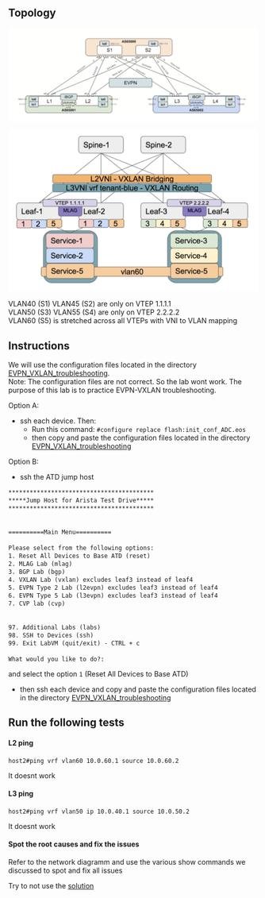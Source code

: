 ## Topology  

![lab-topology.png](lab-topology.png)

![IRB-S-overview.png](IRB-S-overview.png)   

VLAN40 (S1) VLAN45 (S2) are only on VTEP 1.1.1.1  
VLAN50 (S3) VLAN55 (S4) are only on VTEP 2.2.2.2  
VLAN60 (S5) is stretched across all VTEPs with VNI to VLAN mapping  

## Instructions 

We will use the configuration files located in the directory [EVPN_VXLAN_troubleshooting](/TRAINING/day-2/initial_conf/EVPN_VXLAN_troubleshooting).  
Note: The configuration files are not correct. So the lab wont work. The purpose of this lab is to practice EVPN-VXLAN troubleshooting.  


Option A:  
- ssh each device. Then: 
  - Run this command: `#configure replace flash:init_conf_ADC.eos` 
  - then copy and paste the configuration files located in the directory [EVPN_VXLAN_troubleshooting](/TRAINING/day-2/initial_conf/EVPN_VXLAN_troubleshooting)

Option B: 
- ssh the ATD jump host 
```
*****************************************
*****Jump Host for Arista Test Drive*****
*****************************************


==========Main Menu==========

Please select from the following options: 
1. Reset All Devices to Base ATD (reset)
2. MLAG Lab (mlag)
3. BGP Lab (bgp)
4. VXLAN Lab (vxlan) excludes leaf3 instead of leaf4
5. EVPN Type 2 Lab (l2evpn) excludes leaf3 instead of leaf4
6. EVPN Type 5 Lab (l3evpn) excludes leaf3 instead of leaf4
7. CVP lab (cvp)


97. Additional Labs (labs)
98. SSH to Devices (ssh)
99. Exit LabVM (quit/exit) - CTRL + c

What would you like to do?: 
```
and select the option `1` (Reset All Devices to Base ATD) 
- then ssh each device and copy and paste the configuration files located in the directory [EVPN_VXLAN_troubleshooting](/TRAINING/day-2/initial_conf/EVPN_VXLAN_troubleshooting)



## Run the following tests

#### L2 ping

```
host2#ping vrf vlan60 10.0.60.1 source 10.0.60.2
```
It doesnt work 

#### L3 ping

```
host2#ping vrf vlan50 ip 10.0.40.1 source 10.0.50.2
```

It doesnt work 

#### Spot the root causes and fix the issues 

Refer to the network diagramm and use the various show commands we discussed to spot and fix all issues 

Try to not use the [solution](/TRAINING/day-2/solutions/Troubleshooting_lab)
